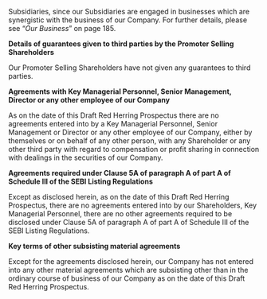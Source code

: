 Subsidiaries, since our Subsidiaries are engaged in businesses which are synergistic with the business of our Company. For further details, please see “*Our Business*” on page 185.

**Details of guarantees given to third parties by the Promoter Selling Shareholders**

Our Promoter Selling Shareholders have not given any guarantees to third parties.

**Agreements with Key Managerial Personnel, Senior Management, Director or any other employee of our Company**

As on the date of this Draft Red Herring Prospectus there are no agreements entered into by a Key Managerial Personnel, Senior Management or Director or any other employee of our Company, either by themselves or on behalf of any other person, with any Shareholder or any other third party with regard to compensation or profit sharing in connection with dealings in the securities of our Company.

**Agreements required under Clause 5A of paragraph A of part A of Schedule III of the SEBI Listing Regulations**

Except as disclosed herein, as on the date of this Draft Red Herring Prospectus, there are no agreements entered into by our Shareholders, Key Managerial Personnel, there are no other agreements required to be disclosed under Clause 5A of paragraph A of part A of Schedule III of the SEBI Listing Regulations.

**Key terms of other subsisting material agreements**

Except for the agreements disclosed herein, our Company has not entered into any other material agreements which are subsisting other than in the ordinary course of business of our Company as on the date of this Draft Red Herring Prospectus.